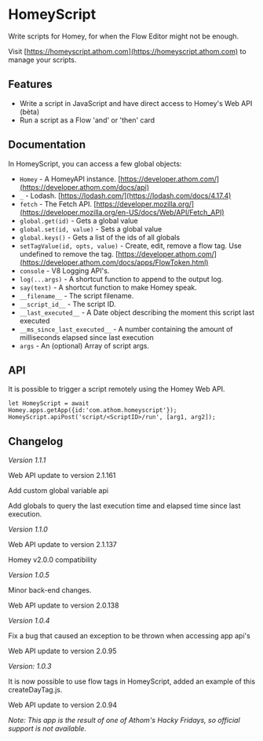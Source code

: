 # HomeyScript

Write scripts for Homey, for when the Flow Editor might not be enough.

Visit [https://homeyscript.athom.com](https://homeyscript.athom.com) to manage your scripts.

## Features

* Write a script in JavaScript and have direct access to Homey's Web API (bèta)
* Run a script as a Flow 'and' or 'then' card

## Documentation
In HomeyScript, you can access a few global objects:

* `Homey` - A HomeyAPI instance. [https://developer.athom.com/](https://developer.athom.com/docs/api)
* `_` - Lodash. [https://lodash.com/](https://lodash.com/docs/4.17.4)
* `fetch` - The Fetch API. [https://developer.mozilla.org/](https://developer.mozilla.org/en-US/docs/Web/API/Fetch_API)
* `global.get(id)` - Gets a global value
* `global.set(id, value)` - Sets a global value
* `global.keys()` - Gets a list of the ids of all globals
* `setTagValue(id, opts, value)` - Create, edit, remove a flow tag. Use undefined to remove the tag. [https://developer.athom.com/](https://developer.athom.com/docs/apps/FlowToken.html)
* `console` - V8 Logging API's.
* `log(...args)` - A shortcut function to append to the output log.
* `say(text)` - A shortcut function to make Homey speak.
* `__filename__` - The script filename.
* `__script_id__` - The script ID.
* `__last_executed__` - A Date object describing the moment this script last executed
* `__ms_since_last_executed__` - A number containing the amount of milliseconds elapsed since last execution
* `args` - An (optional) Array of script args.

## API
It is possible to trigger a script remotely using the Homey Web API.
```
let HomeyScript = await Homey.apps.getApp({id:'com.athom.homeyscript'});
HomeyScript.apiPost('script/<ScriptID>/run', [arg1, arg2]);

```

## Changelog

*Version 1.1.1*

Web API update to version 2.1.161

Add custom global variable api

Add globals to query the last execution time and elapsed time since last execution.

*Version 1.1.0*

Web API update to version 2.1.137

Homey v2.0.0 compatibility

*Version 1.0.5*

Minor back-end changes.

Web API update to version 2.0.138

*Version 1.0.4*

Fix a bug that caused an exception to be thrown when accessing app api's

Web API update to version 2.0.95

*Version: 1.0.3*

It is now possible to use flow tags in HomeyScript, added an example of this createDayTag.js.

Web API update to version 2.0.94


_Note: This app is the result of one of Athom's Hacky Fridays, so official support is not available._
